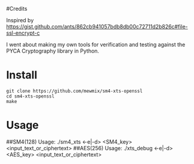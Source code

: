 #Credits

Inspired by https://gist.github.com/ants/862cb941057bdb8db00c72711d2b826c#file-ssl-encrypt-c

I went about making my own tools for verification and testing against the PYCA Cryptography library in Python. 

# Install

```
git clone https://github.com/mewmix/sm4-xts-openssl
cd sm4-xts-openssl
make
```

# Usage
##SM4(128)
Usage: ./sm4_xts <-e|-d> <SM4_key> <IV> <input_text_or_ciphertext>
##AES(256)
Usage: ./xts_debug <-e|-d> <AES_key> <IV> <input_text_or_ciphertext>


